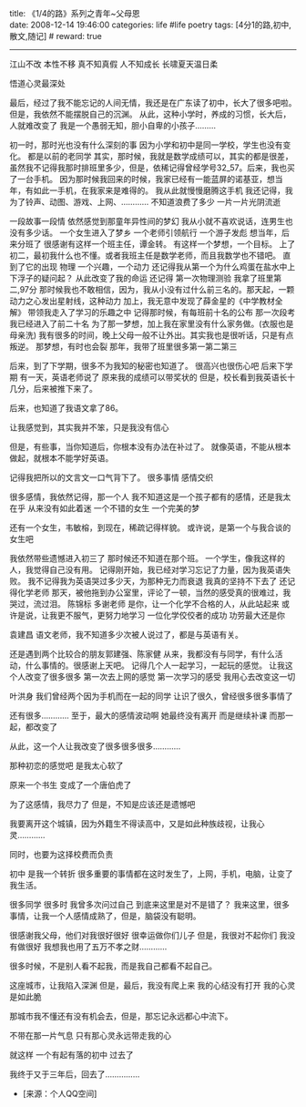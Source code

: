 title: 《1/4的路》系列之青年~父母恩  
date: 2008-12-14 19:46:00
categories: life #life poetry
tags: [4分1的路,初中,散文,随记]  # <!--more-->
reward: true

---

江山不改
本性不移
真不知真假
人不知成长
长啸夏天温日柔

悟道心灵最深处

<!--more-->

最后，经过了我不能忘记的人间无情，我还是在广东读了初中，长大了很多吧啦。
但是，我依然不能摆脱自己的沉渊。
从此，这种小学时，养成的习惯，长大后，人就难改变了
我是一个愚弱无知，胆小自卑的小孩子………

初一时，那时光也没有什么深刻的事
因为小学和初中是同一学校，学生也没有变化。
都是以前的老同学
其实，那时候，我就是数学成绩可以，其实的都是很差，虽然我不记得我那时排班里多少，但是，依稀记得曾经学号32_57。后来，我也买了一台手机。
因为那时候我回来的时候，我家已经有一能蓝屏的诺基亚，想当年，有如此一手机，在我家来是难得的。
我从此就慢慢磨腾这手机
我还记得，我为了铃声、动图、游戏、上网、…………
不知道浪费了多少
一片一片光阴流逝


一段故事一段情
依然感觉到那童年异性间的梦幻
我从小就不喜欢说话，连男生也没有多少话。
一个女生进入了梦乡
一个老师引领航行
一个游子发彪
想当年，后来分班了
很感谢有这样一个班主任，谭金转。
有这样一个梦想，一个目标。
上了初二，最初我什么也不懂。或者我班主任是数学老师，而且我数学也不错吧。
直到了它的出现
物理
一个兴趣，一个动力
还记得我从第一个为什么鸡蛋在盐水中上下浮子的疑问起？
从此改变了我的命运
还记得
第一次物理测验
我拿了班里第二,97分
那时候我也不敢相信，因为，我从小没有过什么前三名的。那天起，一颗动力之心发出星射线，这种动力
加上，我无意中发现了薛金星的《中学教材全解》
带领我走入了学习的乐趣之中
记得那时候，有每班前十名的公布
那一次段考
我已经进入了前二十名
为了那一梦想，加上我在家里没有什么家务做。(衣服也是母亲洗)
我有很多的时间，晚上父母一般不让外出。其实我也是很听话，只是有点叛逆。
那梦想，有时也会裂
那年，我带了班里很多第一第二第三

后来，到了下学期，很多不为我知的秘密也知道了。
很高兴也很伤心吧
后来下学期
有一天，英语老师说了
原来我的成绩可以带奖状的
但是，校长看到我英语长十几分，后来被推下来了。

后来，也知道了我语文拿了86。

让我感觉到，其实我并不笨，只是我没有信心

但是，有些事，当你知道后，你根本没有办法在补过了。
就像英语，不能从根本做起，就根本不能学好英语。

记得我把所以的文言文一口气背下了。
很多事情
感情交织

很多感情，我依然记得，那一个人
我不知道这是一个孩子都有的感情，还是我太在乎
从来没有如此着迷
一个不错的女生
一个完美的梦

还有一个女生，韦敏榕，到现在，稀疏记得样貌。
或许说，是第一个与我合谈的女生吧

我依然带些遗憾进入初三了
那时候还不知道在那个班。
一个学生，像我这样的人，我觉得自己没有用。
记得刚开始，我已经对学习忘记了力量，因为我英语失败。
我不记得我为英语哭过多少天，为那种无力而衰退
我真的坚持不下去了
还记得化学老师
那天，被他拖到办公室里，评论了一顿，当然的感受真的很难过，我哭过，流过泪。
陈锦标
多谢老师
是你，让一个化学不合格的人，从此站起来
或许是说，让我更不服气，更努力地学习
一位化学佼佼者的成功
功劳最大还是你

袁建昌
语文老师，我不知道多少次被人说过了，都是与英语有关。

还是遇到两个比较合的朋友郭建强、陈家健
从来，我都没有与同学，有什么活动，什么事情的。很感谢上天吧。
记得几个人一起学习，一起玩的感觉。
让我这个人改变了很多很多
第一次去上网的感觉
第一次学习的感受
我用心去改变这一切

叶洪身
我们曾经两个因为手机而在一起的同学
让识了很久，曾经很多很多事情了


还有很多…………
至于，最大的感情波动啊
她最终没有离开
而是继续补课
而那一起，都改变了

从此，这一个人让我改变了很多很多很多…………

那种初恋的感觉吧
是我太心软了

原来一个书生
变成了一个唐伯虎了

为了这感情，我尽力了
但是，不知是应该还是遗憾吧

我要离开这个城镇，因为外籍生不得读高中，又是如此种族歧视，让我心灵…………

同时，也要为这择校费而负责

初中
是我一个转折
很多重要的事情都在这时发生了，上网，手机，电脑，让变了我生活。

很多同学
很多时
我曾多次问过自己
到底来这里是对不是错了？
我来这里，很多事情，让我一个人感情成熟了，但是，脑袋没有聪明。

很感谢我父母，他们对我很好很好
很幸运做你们儿子
但是，我很对不起你们
我没有做很好
我想我也用了五万不孝之财…………



很多时候，不是别人看不起我，而是我自己都看不起自己。




这座城市，让我陷入深渊
但是，最后，我没有爬上来
我的心结没有打开
我的心灵是如此脆

那城市我不懂还有没有机会去，但是，那忘记永远都心中流下。

不带在那一片气息
只有那心灵永远带走我的心

就这样
一个有起有落的初中
过去了

我终于又于三年后，回去了……………


- [来源：个人QQ空间]
